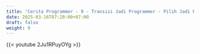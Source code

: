 ```yaml
---
title: 'Cerita Programmer - 9 - Transisi Jadi Programmer - Pilih Jadi Programmer Bagian Mana'
date: 2025-03-16T07:20:00+07:00
draft: false
weight: 9
---
```


{{< youtube 2Ju1RPuyOYg >}}
